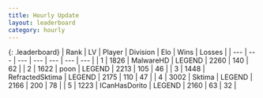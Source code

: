 ```yaml
---
title: Hourly Update
layout: leaderboard
category: hourly
---
```


{: .leaderboard}
| Rank | LV | Player | Division | Elo | Wins | Losses |
| --- | --- | --- | --- | --- | --- | --- |
| <span data-change="0">1</span> | 1826 | <span title="ID: 261794">MalwareHD</span> | LEGEND | <span data-change="0">2260</span> | <span data-change="0">140</span> | <span data-change="0">62</span> |
| <span data-change="0">2</span> | 1622 | <span title="ID: 540690">poon</span> | LEGEND | <span data-change="0">2213</span> | <span data-change="0">105</span> | <span data-change="0">46</span> |
| <span data-change="0">3</span> | 1448 | <span title="ID: 402846">RefractedSktima</span> | LEGEND | <span data-change="0">2175</span> | <span data-change="0">110</span> | <span data-change="0">47</span> |
| <span data-change="0">4</span> | 3002 | <span title="ID: 353063">Sktima</span> | LEGEND | <span data-change="0">2166</span> | <span data-change="0">200</span> | <span data-change="0">78</span> |
| <span data-change="0">5</span> | 1223 | <span title="ID: 415713">ICanHasDorito</span> | LEGEND | <span data-change="0">2160</span> | <span data-change="0">63</span> | <span data-change="0">32</span> |